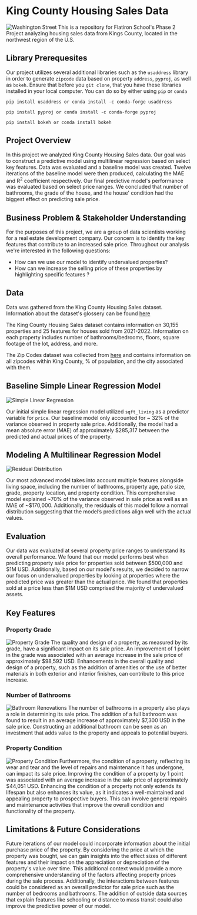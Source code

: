 # King County Housing Sales Data
![Washington Street](https://github.com/asoylatte03/KC_Housing_data/blob/main/Images/bruce-w-kjtcH8I27v4-unsplash.jpg)
This is a repository for Flatiron School's Phase 2 Project analyzing housing sales data from Kings County, located in the northwest region of the U.S.
## Library Prerequesites
Our project utilizes several additional libraries such as the `usaddress` library in order to generate `zipcode` data based on property `address`, `pyproj`, as well as `bokeh`. Ensure that before you `git clone`, that you have these libraries installed in your local computer. 
You can do so by either using `pip` or `conda`
```
pip install usaddress or conda install -c conda-forge usaddress
```
```
pip install pyproj or conda install -c conda-forge pyproj
```
```
pip install bokeh or conda install bokeh
```
## Project Overview
In this project we analyzed King County Housing Sales data. Our goal was to construct a predictive model using multilinear regression based on select key features. Data was evaluated and a baseline model was created. Twelve iterations of the baseline model were then produced, calculating the MAE and R<sup>2</sup> coefficient respectively. Our final predictive model's performance was evaluated based on select price ranges. We concluded that number of bathrooms, the grade of the house, and the house' condition had the biggest effect on predicting sale price. 

## Business Problem & Stakeholder Understanding 
For the purposes of this project, we are a group of data scientists working for a real estate development company. Our concern is to identify the key features that contribute to an increased sale price. Throughout our analysis we're interested in the following questions: 
- How can we use our model to identify undervalued properties?
- How can we increase the selling price of these properties by highlighting specific features ? 

## Data
Data was gathered from the King County Housing Sales dataset. Information about the dataset's glossery can be found [here](https://info.kingcounty.gov/assessor/esales/Glossary.aspx?type=r)

The King County Housing Sales dataset contains information on 30,155 properties and 25 features for houses sold from 2021-2022. Information on each property includes number of bathrooms/bedrooms, floors, square footage of the lot, address, and more. 

The Zip Codes dataset was collected from [here](https://www.unitedstateszipcodes.org/) and contains information on all zipcodes within King County, % of population, and the city associated with them. 

## Baseline Simple Linear Regression Model 
![Simple Linear Regression](https://github.com/asoylatte03/KC_Housing_data/blob/main/Images/baseline_model.jpg)

Our initial simple linear regression model utilized `sqft_living` as a predictor variable for `price`. Our baseline model only accounted for ~ 32% of the variance observed in property sale price. Additionally, the model had a mean absolute error (MAE) of approximately $285,317 between the predicted and actual prices of the property. 

## Modeling A Multilinear Regression Model 
![Residual Distribution](https://github.com/asoylatte03/KC_Housing_data/blob/main/Images/residual_distribution.png)

Our most advanced model takes into account multiple features alongside living space, including the number of bathrooms, property age, patio size, grade, property location, and property condition. This comprehensive model explained ~70% of the variance observed in sale price as well as an MAE of  ~$170,000. Additionally, the residuals of this model follow a normal distribution suggesting that the model’s predictions align well with the actual values.
## Evaluation
Our data was evaluated at several property price ranges to understand its overall performance. We found that our model performs best when predicting property sale price for properties sold between $500,000 and $1M USD. Additionally, based on our model's results, we decided to narrow our focus on undervalued properties by looking at properties where the predicted price was greater than the actual price. We found that properties sold at a price less than $1M USD comprised the majority of undervalued assets. 
## Key Features
### Property Grade 
![Property Grade](https://github.com/asoylatte03/KC_Housing_data/blob/main/Images/filtered_graderenov.jpg)
The quality and design of a property, as measured by its grade, have a significant impact on its sale price. An improvement of 1 point in the grade was associated with an average increase in the sale price of approximately $98,592 USD. Enhancements in the overall quality and design of a property, such as the addition of amenities or the use of better materials in both exterior and interior finishes, can contribute to this price increase.
### Number of Bathrooms
![Bathroom Renovations](https://github.com/asoylatte03/KC_Housing_data/blob/main/Images/filtered_bathroomrenov.jpg)
The number of bathrooms in a property also plays a role in determining its sale price. The addition of a full bathroom was found to result in an average increase of approximately $7,300 USD in the sale price. Constructing an additional bathroom can be seen as an investment that adds value to the property and appeals to potential buyers.
### Property Condition
![Property Condition](https://github.com/asoylatte03/KC_Housing_data/blob/main/Images/filtered_buildingcondition.jpg)
Furthermore, the condition of a property, reflecting its wear and tear and the level of repairs and maintenance it has undergone, can impact its sale price. Improving the condition of a property by 1 point was associated with an average increase in the sale price of approximately $44,051 USD. Enhancing the condition of a property not only extends its lifespan but also enhances its value, as it indicates a well-maintained and appealing property to prospective buyers. This can involve general repairs and maintenance activities that improve the overall condition and functionality of the property.
## Limitations & Future Considerations
Future iterations of our model could incorporate information about the initial purchase price of the property. By considering the price at which the property was bought, we can gain insights into the effect sizes of different features and their impact on the appreciation or depreciation of the property's value over time. This additional context would provide a more comprehensive understanding of the factors affecting property prices during the sale process. Additionally, the interactions between features could be considered as an overall predictor for sale price such as the number of bedrooms and bathrooms. The addition of outside data sources that explain features like schooling or distance to mass transit could also improve the predictive power of our model. 
